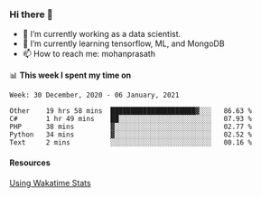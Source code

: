 ### Hi there 👋

- 🔭 I’m currently working as a data scientist.
- 🌱 I’m currently learning tensorflow, ML, and MongoDB
- 📫 How to reach me: mohanprasath

📊 **This week I spent my time on**
<!--START_SECTION:waka-->
```text
Week: 30 December, 2020 - 06 January, 2021

Other    19 hrs 58 mins  █████████████████████▓░░░   86.63 % 
C#       1 hr 49 mins    ██░░░░░░░░░░░░░░░░░░░░░░░   07.93 % 
PHP      38 mins         ▓░░░░░░░░░░░░░░░░░░░░░░░░   02.77 % 
Python   34 mins         ▓░░░░░░░░░░░░░░░░░░░░░░░░   02.52 % 
Text     2 mins          ░░░░░░░░░░░░░░░░░░░░░░░░░   00.16 % 
```
<!--END_SECTION:waka-->

#### Resources
[Using Wakatime Stats](https://github.com/marketplace/actions/waka-readme)
